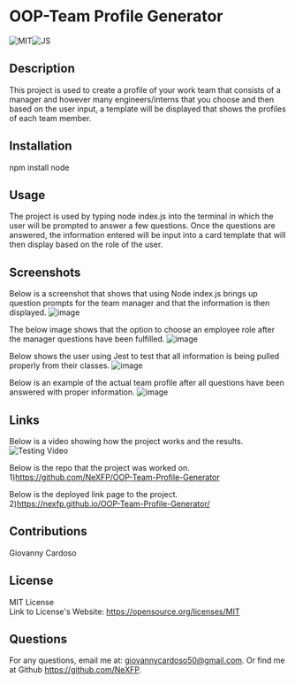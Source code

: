 # OOP-Team Profile Generator
![MIT](https://img.shields.io/badge/License-MIT-yellow)![JS](https://img.shields.io/badge/Javascript-JS-yellow)
  ## Description
  This project is used to create a profile of your work team that consists of a manager and however many engineers/interns that you choose and then based on the user input, a template will be displayed that shows the profiles of each team member.

  ## Installation
  npm install node

  ## Usage
  The project is used by typing node index.js into the terminal in which the user will be prompted to answer a few questions. Once the questions are answered, the information entered will be input into a card template that will then display based on the role of the user.

  ## Screenshots 

  Below is a screenshot that shows that using Node index.js brings up question prompts for the team manager and that the information is then displayed.
![image](https://user-images.githubusercontent.com/88305762/140416377-0a5ae3ca-738c-47f7-b823-ddbe87dd1889.png)

  The below image shows that the option to choose an employee role after the manager questions have been fulfilled.
![image](https://user-images.githubusercontent.com/88305762/140416504-bf987c42-9a2c-4426-819d-930b445939c8.png)

  Below shows the user using Jest to test that all information is being pulled properly from their classes.
![image](https://user-images.githubusercontent.com/88305762/140416063-dd87a238-027b-46ca-8495-93857f81990a.png)
  
  Below is an example of the actual team profile after all questions have been answered with proper information. 
![image](https://user-images.githubusercontent.com/88305762/140416812-cedfd5ef-afe4-41f6-975e-c7c3e141d3a9.png)

  ## Links
  Below is a video showing how the project works and the results.
  ![Testing Video](https://streamable.com/kphaum)

  Below is the repo that the project was worked on.
  1)https://github.com/NeXFP/OOP-Team-Profile-Generator
  
  Below is the deployed link page to the project.
  2)https://nexfp.github.io/OOP-Team-Profile-Generator/

  ## Contributions
  Giovanny Cardoso

  ## License
  MIT License <br />
  Link to License's Website: https://opensource.org/licenses/MIT
    
  ## Questions
  For any questions, email me at: giovannycardoso50@gmail.com.
  Or find me at Github https://github.com/NeXFP.

